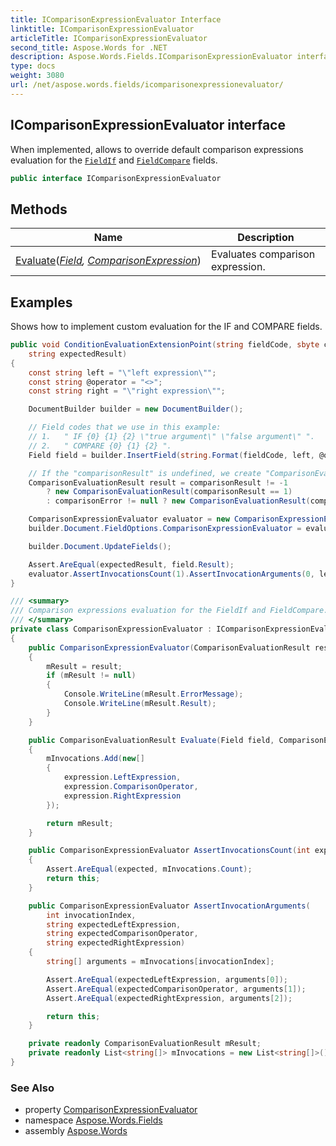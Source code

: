 ```yaml
---
title: IComparisonExpressionEvaluator Interface
linktitle: IComparisonExpressionEvaluator
articleTitle: IComparisonExpressionEvaluator
second_title: Aspose.Words for .NET
description: Aspose.Words.Fields.IComparisonExpressionEvaluator interface. When implemented allows to override default comparison expressions evaluation for the FieldIf and FieldCompare fields in C#.
type: docs
weight: 3080
url: /net/aspose.words.fields/icomparisonexpressionevaluator/
---
```

## IComparisonExpressionEvaluator interface

When implemented, allows to override default comparison expressions evaluation for the [`FieldIf`](../fieldif/) and [`FieldCompare`](../fieldcompare/) fields.

```csharp
public interface IComparisonExpressionEvaluator
```

## Methods

| Name | Description |
| --- | --- |
| [Evaluate](../../aspose.words.fields/icomparisonexpressionevaluator/evaluate/)(*[Field](../field/), [ComparisonExpression](../comparisonexpression/)*) | Evaluates comparison expression. |

## Examples

Shows how to implement custom evaluation for the IF and COMPARE fields.

```csharp
public void ConditionEvaluationExtensionPoint(string fieldCode, sbyte comparisonResult, string comparisonError,
    string expectedResult)
{
    const string left = "\"left expression\"";
    const string @operator = "<>";
    const string right = "\"right expression\"";

    DocumentBuilder builder = new DocumentBuilder();

    // Field codes that we use in this example:
    // 1.   " IF {0} {1} {2} \"true argument\" \"false argument\" ".
    // 2.   " COMPARE {0} {1} {2} ".
    Field field = builder.InsertField(string.Format(fieldCode, left, @operator, right), null);

    // If the "comparisonResult" is undefined, we create "ComparisonEvaluationResult" with string, instead of bool.
    ComparisonEvaluationResult result = comparisonResult != -1
        ? new ComparisonEvaluationResult(comparisonResult == 1)
        : comparisonError != null ? new ComparisonEvaluationResult(comparisonError) : null;

    ComparisonExpressionEvaluator evaluator = new ComparisonExpressionEvaluator(result);
    builder.Document.FieldOptions.ComparisonExpressionEvaluator = evaluator;

    builder.Document.UpdateFields();

    Assert.AreEqual(expectedResult, field.Result);
    evaluator.AssertInvocationsCount(1).AssertInvocationArguments(0, left, @operator, right);
}

/// <summary>
/// Comparison expressions evaluation for the FieldIf and FieldCompare.
/// </summary>
private class ComparisonExpressionEvaluator : IComparisonExpressionEvaluator
{
    public ComparisonExpressionEvaluator(ComparisonEvaluationResult result)
    {
        mResult = result;
        if (mResult != null)
        {
            Console.WriteLine(mResult.ErrorMessage);
            Console.WriteLine(mResult.Result);
        }
    }

    public ComparisonEvaluationResult Evaluate(Field field, ComparisonExpression expression)
    {
        mInvocations.Add(new[]
        {
            expression.LeftExpression,
            expression.ComparisonOperator,
            expression.RightExpression
        });

        return mResult;
    }

    public ComparisonExpressionEvaluator AssertInvocationsCount(int expected)
    {
        Assert.AreEqual(expected, mInvocations.Count);
        return this;
    }

    public ComparisonExpressionEvaluator AssertInvocationArguments(
        int invocationIndex,
        string expectedLeftExpression,
        string expectedComparisonOperator,
        string expectedRightExpression)
    {
        string[] arguments = mInvocations[invocationIndex];

        Assert.AreEqual(expectedLeftExpression, arguments[0]);
        Assert.AreEqual(expectedComparisonOperator, arguments[1]);
        Assert.AreEqual(expectedRightExpression, arguments[2]);

        return this;
    }

    private readonly ComparisonEvaluationResult mResult;
    private readonly List<string[]> mInvocations = new List<string[]>();
}
```

### See Also

* property [ComparisonExpressionEvaluator](../fieldoptions/comparisonexpressionevaluator/)
* namespace [Aspose.Words.Fields](../../aspose.words.fields/)
* assembly [Aspose.Words](../../)
